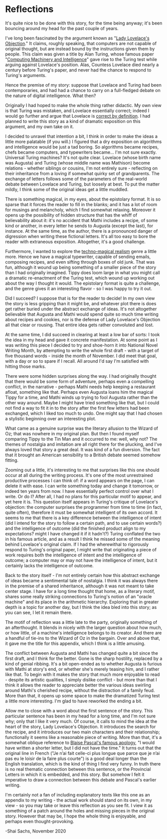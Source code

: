 # Reflections

It's quite nice to be done with this story, for the time being anyway; it's been bouncing around my head for the past couple of years.

I've long been fascinated by the argument known as "[Lady Lovelace's Objection](https://plato.stanford.edu/entries/turing-test/#LadLovObj)." It claims, roughly speaking, that computers are not capable of original thought, but are instead bound by the instructions given them by people. This claim was given a title by Alan Turing, whose famous paper "[Computing Machinery and Intelligence](https://academic.oup.com/mind/article/LIX/236/433/986238)" gave rise to the Turing test while arguing against Lovelace's position. Alas, Countess Lovelace died nearly a century before Turing's paper, and never had the chance to respond to Turing's arguments.

Hence the premise of my story: suppose that Lovelace and Turing had been contemporaries, and had had a chance to carry on a full-fledged debate on the nature of digital intelligence. What then?

Originally I had hoped to make the whole thing rather didactic. My own view is that Turing was mistaken, and Lovelace essentially correct; indeed I would go further and argue that Lovelace is [correct by definition](https://shaisachs.github.io/2020/07/27/argument-from-tautology.html). I had planned to write this story as a kind of dramatic exposition on this argument, and my own take on it.

I decided to unravel that intention a bit, I think in order to make the ideas a little more palatable \(if you will.\) I figured that a dry exposition on algorithms and intelligence would be just a tad boring. So algorithms became recipes, chefs became computers, and typewriters became... I'm not sure exactly. Universal Turing machines? It's not quite clear. Lovelace \(whose birth name was Augusta\) and Turing \(whose middle name was Mathison\) become relations - whether siblings or cousins, I'm not entirely sure - reflecting on their inheritance from a loving if somewhat quirky set of grandparents. The exchange of letters follows some of the parameters of the real-world debate between Lovelace and Turing, but loosely at best. To put the matter mildly, I think some of the original ideas get a little muddled.

There is something magical, in my eyes, about the epistolary format. It is so sparse that it forces the reader to fill in the blanks; and it has a lot of room for musings and melancholy, which I find somewhat relaxing. Moreover it opens up the possibility of hidden structure that has the whiff of believability about it: it's no accident that Mathi includes a recipe, of some kind or another, in every letter he sends to Augusta \(except the last\), for instance. At the same time, as the author, there is a pronounced danger of digression when writing these fictional letters. It's all too easy to bore the reader with extraneous exposition. Altogether, it's a good challenge.

Furthermore, I wanted to explore the [techno-magical realism](https://shaisachs.github.io/2018/05/05/the-menu.html) genre a little more. Hence we have a magical typewriter, capable of sending emails, composing recipes, and even sifting through boxes of old junk. That was fun, although it wound up being something of a smaller piece of the story than I had originally imagined. Tippy does loom large in what you might call a dramatic re-enactment of the Turing test, which wound up working out about the way I thought it would. The epistolary format is quite a challenge, and the genre gives it an interesting flavor - so I was happy to try it out.

Did I succeed? I suppose that is for the reader to decide! In my own view the story is less gripping than it might be, and whatever plot there is does get rather buried under the abstract exchange of ideas. It's not altogether believable that Augusta and Mathi would spend quite so much time writing about recipes and cookies, nor is the defense of Lady Lovelace's Objection all that clear or rousing. That entire idea gets rather convoluted and lost.

At the same time, I did succeed in clearing at least a low bar of sorts: I took the idea in my head and gave it concrete manifestation. At some point as I was writing this piece I decided to try and shoe-horn it into National Novel Writing Month, by attempting to write the whole first draft - with a target of five thousand words - inside the month of November. I did meet that goal, with a day or so to spare if I recall. All around I'd say I'm satisfied with hitting those marks.

There were some hidden surprises along the way. I had originally thought that there would be some form of adventure, perhaps even a compelling conflict, in the narrative - perhaps Mathi needs help keeping a restaurant afloat, something like that. Perhaps even Augusta loans him the magical Tippy for a time, and Mathi winds up trying to fool Augusta rather than the other way around. Maybe I might have tried something like that, but I could not find a way to fit it in to the story after the first few letters had been exchanged, which I liked too much to undo. One might say that I had chosen a stylistic beginning over an interesting plot.

What came as a genuine surprise was the literary allusion to the Wizard of Oz; that was nowhere in my original plan. But then I found myself comparing Tippy to the Tin Man and it occurred to me: well, why not? The themes of nostalgia and imitation are all right there for the plucking, and I've always loved that story a great deal. It was kind of a fun diversion. The fact that it brought an American sensibility to a British debate seemed somehow fitting.

Zooming out a little, it's interesting to me that surprises like this one should occur at all during the writing process. It's one of the most unrestrained productive processes I can think of: if a word appears on the page, I can delete it with ease. I can write something today and change it tomorrow, or indeed ten years from now. I have essentially perfect control over what I write. Or do I? After all, I had no plans for this particular motif to appear, and yet here it is. This question itself appears in Turing's critique of Lovelace's objection: the computer surprises the programmer from time to time \(in fact, quite often\), therefore it must be somewhat intelligent of its own accord. It seems to me that there is a key difference between the intelligence of intent \(did I intend for the story to follow a certain path, and to use certain words?\) and the intelligence of outcome \(did the finished product align to my expectations? might I have changed it if it hadn't?\) Turing conflated the two in his famous article, and as a result I think he missed some of the meaning behind Lovelace's original claim. If I had the wherewithal to rigorously respond to Turing's original paper, I might write that originating a piece of work requires both the intelligence of intent and the intelligence of outcome; a computer may or may not have the intelligence of intent, but it certainly lacks the intelligence of outcome.

Back to the story itself - I'm not entirely certain how this abstract exchange of ideas became a sentimental tale of nostalgia. I think it was always there in the premise of a shared inheritance, although it was not meant to take center stage. I have for a long time thought that home, as a literary motif, shares some really striking connections to Turing's notion of an "oracle machine" and its place in the arithmetic hierarchy. Exploring that in greater depth is a topic for another day, but I think the idea bled into this story; as you can see, I let it remain there.

The motif of reflection was a little late to the party, originally something of an afterthought. It blends in nicely with the larger question about how much, or how little, of a machine's intelligence belongs to its creator. And there are a handful of tie-ins to the Wizard of Oz in the bargain. Over and above that, it gave me the title for this appendix, which I think is a little amusing.

The conflict between Augusta and Mathi has changed quite a bit since the first draft, and I think for the better. Gone is the sharp hostility, replaced by a kind of genial ribbing. It's a bit open-ended as to whether Augusta is furious with Mathi at story's end, or whether she's merely teasing him, and I rather like that. To begin with it makes the story that much more enjoyable to read - despite its artistic qualities, I simply dislike conflict - but more than that I think it allows the reader to appreciate better the various ideas swirling around Mathi's cherished recipe, without the distraction of a family feud. More than that, it opens up some space to make the dramatized Turing test a little more interesting. I'm glad to have reworked the ending a bit.

Allow me to close with a word about the first sentence of the story. This particular sentence has been in my head for a long time, and I'm not sure why; only that I like it very much. Of course, it calls to mind the idea at the heart of the story, Lady Lovelace's Objection. It introduces the search for the recipe, and it introduces our two main characters and their relationship; functionally it seems like a reasonable piece of writing. More than that, it's a somewhat oblique reference to [Blaise Pascal's famous apology](https://www.npr.org/sections/13.7/2014/02/03/270680304/this-could-have-been-shorter), "I would have written a shorter letter, but I did not have the time." It turns out that the original line in French ("Je n’ai fait celle-ci plus longue que parce que je n’ai pas eu le loisir de la faire plus courte") is a good deal longer than the English translation, which is the kind of thing I find very funny. In truth there is no real thematic connection between this sentence, or the Provincial Letters in which it is embedded, and this story. But somehow I felt it imperative to draw a connection between this debate and Pascal's earlier writing.

I'm certainly not a fan of including explanatory texts like this one as an appendix to my writing - the actual work should stand on its own, in my view - so you may take or leave this reflection as you see fit. I view it as something of a patch around the holes and missing pieces in the original story. However that may be, I hope the whole thing is enjoyable, and perhaps even thought-provoking.

-Shai Sachs, November 2020